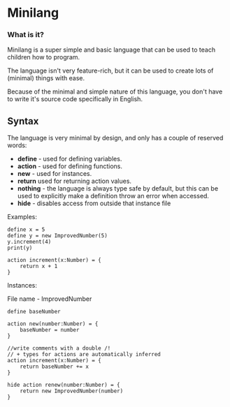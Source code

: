 # Minilang

### What is it?

Minilang is a super simple and basic language that can be used to teach children how to program.

The language isn't very feature-rich, but it can be used to create lots of (minimal) things with ease.

Because of the minimal and simple nature of this language, you don't have to write it's source code specifically in English.

## Syntax

The language is very minimal by design, and only has a couple of reserved words:

 - **define** - used for defining variables.
 - **action** - used for defining functions.
 - **new** - used for instances.
 - **return** used for returning action values.
 - **nothing** - the language is always type safe by default, but this can be used to explicitly make a definition throw an error when accessed.
 - **hide** - disables access from outside that instance file

Examples:

```
define x = 5
define y = new ImprovedNumber(5)
y.increment(4)
print(y)

action increment(x:Number) = {
    return x + 1
}
```

Instances:

File name - ImprovedNumber
```
define baseNumber

action new(number:Number) = {
    baseNumber = number
}

//write comments with a double /!
// + types for actions are automatically inferred
action increment(x:Number) = {
    return baseNumber += x
}

hide action renew(number:Number) = {
    return new ImprovedNumber(number)
}
```
